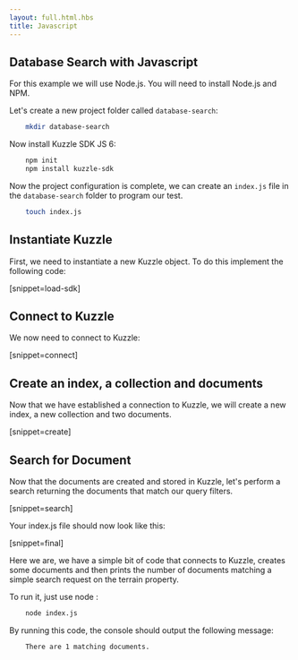 ```yaml
---
layout: full.html.hbs
title: Javascript
---
```



## Database Search with Javascript

For this example we will use Node.js. You will need to install Node.js and NPM.

Let's create a new project folder called `database-search`:


```bash
    mkdir database-search
```

Now install Kuzzle SDK JS 6:


```bash
    npm init
    npm install kuzzle-sdk
```

Now the project configuration is complete, we can create an `index.js` file in the `database-search` folder to program our test.

```bash
    touch index.js
```
## Instantiate Kuzzle

First, we need to instantiate a new Kuzzle object. To do this implement the following code:

[snippet=load-sdk]

## Connect to Kuzzle

We now need to connect to Kuzzle:

[snippet=connect]

## Create an index, a collection and documents

Now that we have established a connection to Kuzzle, we will create a new index, a new collection and two documents.

[snippet=create]

## Search for Document

Now that the documents are created and stored in Kuzzle, let's perform a search returning the documents that match our query filters.

[snippet=search]

Your index.js file should now look like this:

[snippet=final]

Here we are, we have a simple bit of code that connects to Kuzzle, creates some documents and then prints the number of documents matching a simple search request on the terrain property.

To run it, just use node :

```bash
    node index.js
```

By running this code, the console should output the following message:
```bash
    There are 1 matching documents.
```

